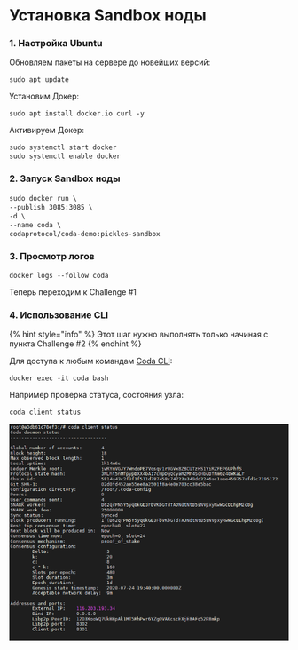 # Установка Sandbox ноды

### 1. Настройка Ubuntu

Обновляем пакеты на сервере до новейших версий:

```text
sudo apt update
```

Установим Докер:

```text
sudo apt install docker.io curl -y
```

Активируем Докер:

```text
sudo systemctl start docker
sudo systemctl enable docker
```

### 2. Запуск Sandbox ноды

```text
sudo docker run \
--publish 3085:3085 \
-d \
--name coda \
codaprotocol/coda-demo:pickles-sandbox
```

### 3. Просмотр логов

```text
docker logs --follow coda
```

Теперь переходим к Challenge \#1

### 4. Использование CLI

{% hint style="info" %}
Этот шаг нужно выполнять только начиная с пункта Challenge \#2
{% endhint %}

Для доступа к любым командам [Coda CLI](https://codaprotocol.com/docs/cli-reference):

```text
docker exec -it coda bash
```

Например проверка статуса, состояния узла:

```text
coda client status
```

![](../.gitbook/assets/image.png)

